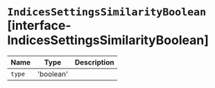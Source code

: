 # `IndicesSettingsSimilarityBoolean` [interface-IndicesSettingsSimilarityBoolean]

| Name | Type | Description |
| - | - | - |
| `type` | 'boolean' | &nbsp; |
